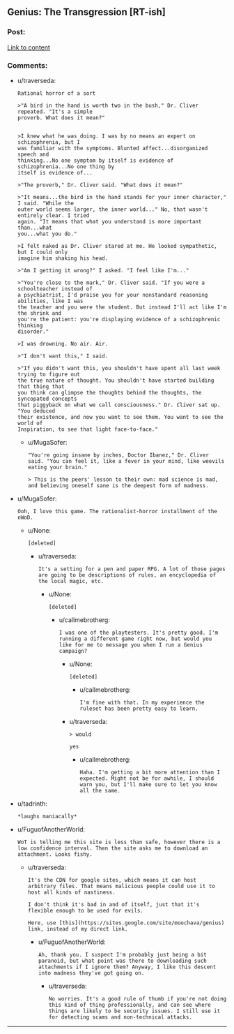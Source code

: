 ## Genius: The Transgression [RT-ish]

### Post:

[Link to content](https://aec352ff-a-62cb3a1a-s-sites.googlegroups.com/site/moochava/genius/Genius1.1Tabbed.pdf?attachauth=ANoY7co1lwUYMtTTZ7AGUT2k2dWAcJj1LkFVuJSwMArT02LsK-TPc5PdLtb86SrzppcK7FfrBpdp4ORuWwmUDHV7dG_K20BZQpqGoX7BttQRldTxqfE8RYQti6IP7KRXMGIQfSBVotirukg3wEAY1l5ePWepBh5kkdxvDuEIHduFGln8nWlxmfrh_ByaiyO7gxfbD5Bvu25u_XEsgvnab9u3AGfnJQpH8i1bfkL1323zI7-9OdJhdsY=&attredirects=0)

### Comments:

- u/traverseda:
  ```
  Rational horror of a sort

  >"A bird in the hand is worth two in the bush," Dr. Cliver repeated. "It's a simple
  proverb. What does it mean?"


  >I knew what he was doing. I was by no means an expert on schizophrenia, but I
  was familiar with the symptoms. Blunted affect...disorganized speech and
  thinking...No one symptom by itself is evidence of schizophrenia...No one thing by
  itself is evidence of...

  >"The proverb," Dr. Cliver said. "What does it mean?"

  >"It means...the bird in the hand stands for your inner character," I said. "While the
  outer world seems larger, the inner world..." No, that wasn't entirely clear. I tried
  again. "It means that what you understand is more important than...what
  you...what you do."

  >I felt naked as Dr. Cliver stared at me. He looked sympathetic, but I could only
  imagine him shaking his head.

  >"Am I getting it wrong?" I asked. "I feel like I'm..."

  >"You're close to the mark," Dr. Cliver said. "If you were a schoolteacher instead of
  a psychiatrist, I'd praise you for your nonstandard reasoning abilities, like I was
  the teacher and you were the student. But instead I'll act like I'm the shrink and
  you're the patient: you're displaying evidence of a schizophrenic thinking
  disorder."

  >I was drowning. No air. Air.

  >"I don't want this," I said.

  >"If you didn't want this, you shouldn't have spent all last week trying to figure out
  the true nature of thought. You shouldn't have started building that thing that
  you think can glimpse the thoughts behind the thoughts, the syncopated concepts
  that piggyback on what we call consciousness." Dr. Cliver sat up. "You deduced
  their existence, and now you want to see them. You want to see the world of
  Inspiration, to see that light face-to-face."
  ```

  - u/MugaSofer:
    ```
    "You're going insane by inches, Doctor Ibanez," Dr. Cliver said. "You can feel it, like a fever in your mind, like weevils eating your brain."

    > This is the peers' lesson to their own: mad science is mad, and believing oneself sane is the deepest form of madness.
    ```

- u/MugaSofer:
  ```
  Ooh, I love this game. The rationalist-horror installment of the nWoD.
  ```

  - u/None:
    ```
    [deleted]
    ```

    - u/traverseda:
      ```
      It's a setting for a pen and paper RPG. A lot of those pages are going to be descriptions of rules, an encyclopedia of the local magic, etc.
      ```

      - u/None:
        ```
        [deleted]
        ```

        - u/callmebrotherg:
          ```
          I was one of the playtesters. It's pretty good. I'm running a different game right now, but would you like for me to message you when I run a Genius campaign?
          ```

          - u/None:
            ```
            [deleted]
            ```

            - u/callmebrotherg:
              ```
              I'm fine with that. In my experience the ruleset has been pretty easy to learn.
              ```

          - u/traverseda:
            ```
            > would

            yes
            ```

            - u/callmebrotherg:
              ```
              Haha. I'm getting a bit more attention than I expected. Might not be for awhile, I should warn you, but I'll make sure to let you know all the same.
              ```

- u/tadrinth:
  ```
  *laughs maniacally*
  ```

- u/FuguofAnotherWorld:
  ```
  WoT is telling me this site is less than safe, however there is a low confidence interval. Then the site asks me to download an attachment. Looks fishy.
  ```

  - u/traverseda:
    ```
    It's the CDN for google sites, which means it can host arbitrary files. That means malicious people could use it to host all kinds of nastiness.

    I don't think it's bad in and of itself, just that it's flexible enough to be used for evils.

    Here, use [this](https://sites.google.com/site/moochava/genius) link, instead of my direct link.
    ```

    - u/FuguofAnotherWorld:
      ```
      Ah, thank you. I suspect I'm probably just being a bit paranoid, but what point was there to downloading such attachments if I ignore them? Anyway, I like this descent into madness they've got going on.
      ```

      - u/traverseda:
        ```
        No worries. It's a good rule of thumb if you're not doing this kind of thing professionally, and can see where things are likely to be security issues. I still use it for detecting scams and non-technical attacks.
        ```

---

